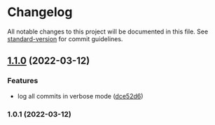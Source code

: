 # Changelog

All notable changes to this project will be documented in this file. See [standard-version](https://github.com/conventional-changelog/standard-version) for commit guidelines.

## [1.1.0](https://github.com/saintedlama/should-release/compare/v1.0.1...v1.1.0) (2022-03-12)


### Features

* log all commits in verbose mode ([dce52d6](https://github.com/saintedlama/should-release/commit/dce52d695349926fd86d71d4ac21b45c0c2fade2))

### 1.0.1 (2022-03-12)
